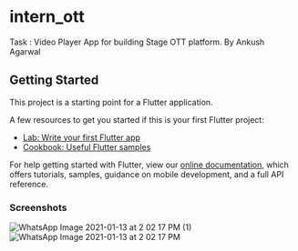 # intern_ott

Task : Video Player App for building Stage OTT platform.
By Ankush Agarwal

## Getting Started

This project is a starting point for a Flutter application.

A few resources to get you started if this is your first Flutter project:

- [Lab: Write your first Flutter app](https://flutter.dev/docs/get-started/codelab)
- [Cookbook: Useful Flutter samples](https://flutter.dev/docs/cookbook)

For help getting started with Flutter, view our
[online documentation](https://flutter.dev/docs), which offers tutorials,
samples, guidance on mobile development, and a full API reference.

### Screenshots
![WhatsApp Image 2021-01-13 at 2 02 17 PM (1)](https://user-images.githubusercontent.com/43826855/104426882-8e961800-55a8-11eb-9143-4434593d3285.jpeg)
![WhatsApp Image 2021-01-13 at 2 02 17 PM](https://user-images.githubusercontent.com/43826855/104426896-935acc00-55a8-11eb-9ad2-50826e5a53e0.jpeg)

